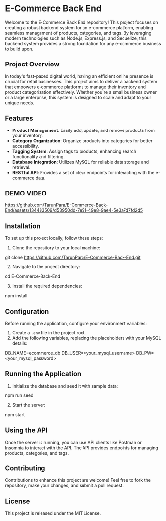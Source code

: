 # E-Commerce Back End

Welcome to the E-Commerce Back End repository! This project focuses on creating a robust backend system for an e-commerce platform, enabling seamless management of products, categories, and tags. By leveraging modern technologies such as Node.js, Express.js, and Sequelize, this backend system provides a strong foundation for any e-commerce business to build upon.

## Project Overview

In today's fast-paced digital world, having an efficient online presence is crucial for retail businesses. This project aims to deliver a backend system that empowers e-commerce platforms to manage their inventory and product categorization effectively. Whether you're a small business owner or a large enterprise, this system is designed to scale and adapt to your unique needs.

## Features

- **Product Management**: Easily add, update, and remove products from your inventory.
- **Category Organization**: Organize products into categories for better accessibility.
- **Tagging System**: Assign tags to products, enhancing search functionality and filtering.
- **Database Integration**: Utilizes MySQL for reliable data storage and retrieval.
- **RESTful API**: Provides a set of clear endpoints for interacting with the e-commerce data.

## DEMO VIDEO
https://github.com/TarunPara/E-Commerce-Back-End/assets/134483509/d53950dd-7e51-49e8-9ae4-5e3a7d7fd2d5
## Installation

To set up this project locally, follow these steps:

1. Clone the repository to your local machine:

git clone https://github.com/TarunPara/E-Commerce-Back-End.git

2. Navigate to the project directory:

cd E-Commerce-Back-End

3. Install the required dependencies:

npm install


## Configuration

Before running the application, configure your environment variables:

1. Create a `.env` file in the project root.
2. Add the following variables, replacing the placeholders with your MySQL details:

DB_NAME=ecommerce_db
DB_USER=<your_mysql_username>
DB_PW=<your_mysql_password>


## Running the Application

1. Initialize the database and seed it with sample data:

npm run seed

2. Start the server:

npm start


## Using the API

Once the server is running, you can use API clients like Postman or Insomnia to interact with the API. The API provides endpoints for managing products, categories, and tags.

## Contributing

Contributions to enhance this project are welcome! Feel free to fork the repository, make your changes, and submit a pull request.

## License

This project is released under the MIT License.
